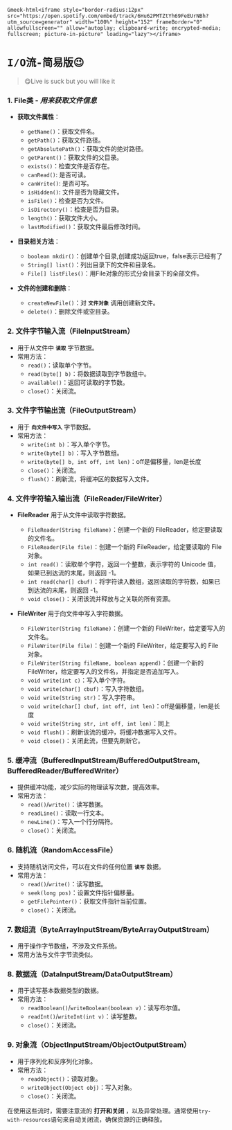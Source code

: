 `Gmeek-html<iframe style="border-radius:12px" src="https://open.spotify.com/embed/track/6Hu62PMTZtYh69FeEUrNBh?utm_source=generator" width="100%" height="152" frameBorder="0" allowfullscreen="" allow="autoplay; clipboard-write; encrypted-media; fullscreen; picture-in-picture" loading="lazy"></iframe>`

# **`I/O流-简易版😉`**

> 😋Live is suck but you will like it

### 1. File类 - _用来获取文件信息_
- **获取文件属性**：
  - `getName()`：获取文件名。
  - `getPath()`：获取文件路径。
  - `getAbsolutePath()`：获取文件的绝对路径。
  - `getParent()`：获取文件的父目录。
  - `exists()`：检查文件是否存在。
  - `canRead()`: 是否可读。
  - `canWrite()`: 是否可写。
  - `isHidden()`: 文件是否为隐藏文件。
  - `isFile()`：检查是否为文件。
  - `isDirectory()`：检查是否为目录。
  - `length()`：获取文件大小。
  - `lastModified()`：获取文件最后修改时间。

- **目录相关方法**：
  - `boolean mkdir()`：创建单个目录,创建成功返回true，false表示已经有了
  - `String[] list()`：列出目录下的文件和目录名。
  - `File[] listFiles()`：用File对象的形式分会目录下的全部文件。

- **文件的创建和删除**：
  - `createNewFile()`：对 **`文件对象`** 调用创建新文件。
  - `delete()`：删除文件或空目录。

### 2. 文件字节输入流（FileInputStream）
- 用于从文件中 **`读取`** 字节数据。
- 常用方法：
  - `read()`：读取单个字节。
  - `read(byte[] b)`：将数据读取到字节数组中。
  - `available()`：返回可读取的字节数。
  - `close()`：关闭流。

### 3. 文件字节输出流（FileOutputStream）
- 用于 **`向文件中写入`** 字节数据。
- 常用方法：
  - `write(int b)`：写入单个字节。
  - `write(byte[] b)`：写入字节数组。
  - `write(byte[] b, int off, int len)`：off是偏移量，len是长度
  - `close()`：关闭流。
  - `flush()`：刷新流，将缓冲区的数据写入文件。

### 4. 文件字符输入输出流（FileReader/FileWriter）

- **FileReader** 用于从文件中读取字符数据。
  - `FileReader(String fileName)`：创建一个新的 FileReader，给定要读取的文件名。
  - `FileReader(File file)`：创建一个新的 FileReader，给定要读取的 File 对象。
  - `int read()`：读取单个字符，返回一个整数，表示字符的 Unicode 值，如果已到达流的末尾，则返回 -1。
  - `int read(char[] cbuf)`：将字符读入数组，返回读取的字符数，如果已到达流的末尾，则返回 -1。
  - `void close()`：关闭该流并释放与之关联的所有资源。

- **FileWriter** 用于向文件中写入字符数据。
  - `FileWriter(String fileName)`：创建一个新的 FileWriter，给定要写入的文件名。
  - `FileWriter(File file)`：创建一个新的 FileWriter，给定要写入的 File 对象。
  - `FileWriter(String fileName, boolean append)`：创建一个新的 FileWriter，给定要写入的文件名，并指定是否追加写入。
  - `void write(int c)`：写入单个字符。
  - `void write(char[] cbuf)`：写入字符数组。
  - `void write(String str)`：写入字符串。
  - `void write(char[] cbuf, int off, int len)`：off是偏移量，len是长度
  - `void write(String str, int off, int len)`：同上
  - `void flush()`：刷新该流的缓冲，将缓冲数据写入文件。
  - `void close()`：关闭此流，但要先刷新它。

### 5. 缓冲流（BufferedInputStream/BufferedOutputStream, BufferedReader/BufferedWriter）
- 提供缓冲功能，减少实际的物理读写次数，提高效率。
- 常用方法：
  - `read()`/`write()`：读写数据。
  - `readLine()`：读取一行文本。
  - `newLine()`：写入一个行分隔符。
  - `close()`：关闭流。

### 6. 随机流（RandomAccessFile）
- 支持随机访问文件，可以在文件的任何位置 **`读写`** 数据。
- 常用方法：
  - `read()`/`write()`：读写数据。
  - `seek(long pos)`：设置文件指针偏移量。
  - `getFilePointer()`：获取文件指针当前位置。
  - `close()`：关闭流。

### 7. 数组流（ByteArrayInputStream/ByteArrayOutputStream）
- 用于操作字节数组，不涉及文件系统。
- 常用方法与文件字节流类似。

### 8. 数据流（DataInputStream/DataOutputStream）
- 用于读写基本数据类型的数据。
- 常用方法：
  - `readBoolean()`/`writeBoolean(boolean v)`：读写布尔值。
  - `readInt()`/`writeInt(int v)`：读写整数。
  - `close()`：关闭流。

### 9. 对象流（ObjectInputStream/ObjectOutputStream）
- 用于序列化和反序列化对象。
- 常用方法：
  - `readObject()`：读取对象。
  - `writeObject(Object obj)`：写入对象。
  - `close()`：关闭流。

在使用这些流时，需要注意流的 **打开和关闭** ，以及异常处理。通常使用`try-with-resources`语句来自动关闭流，确保资源的正确释放。